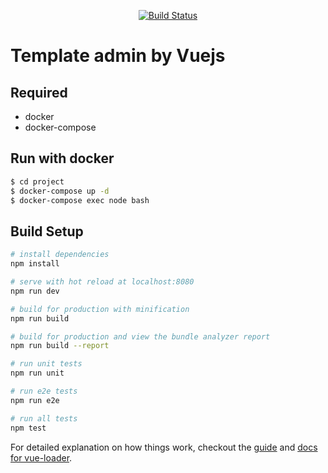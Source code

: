 <p align="center">
<a href="https://travis-ci.org/dung13890/vue-admin"><img src="https://travis-ci.org/dung13890/vue-admin.svg" alt="Build Status"></a>
</p>

# Template admin by Vuejs

## Required
 * docker
 * docker-compose

## Run with docker
```sh
$ cd project
$ docker-compose up -d
$ docker-compose exec node bash
```

## Build Setup

``` bash
# install dependencies
npm install

# serve with hot reload at localhost:8080
npm run dev

# build for production with minification
npm run build

# build for production and view the bundle analyzer report
npm run build --report

# run unit tests
npm run unit

# run e2e tests
npm run e2e

# run all tests
npm test
```

For detailed explanation on how things work, checkout the [guide](http://vuejs-templates.github.io/webpack/) and [docs for vue-loader](http://vuejs.github.io/vue-loader).

